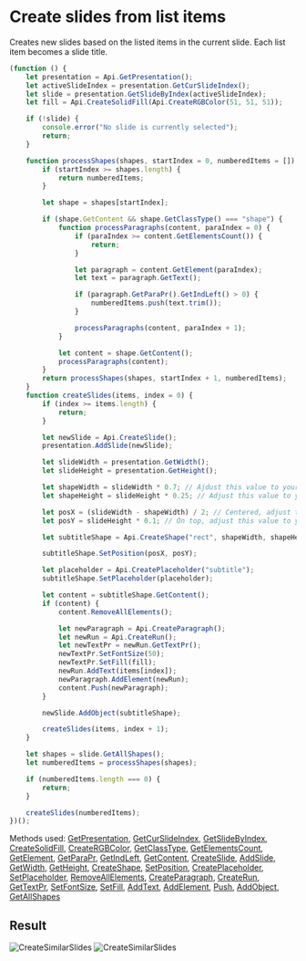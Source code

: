 # Create slides from list items

Creates new slides based on the listed items in the current slide. Each list item becomes a slide title.

```ts
(function () {
    let presentation = Api.GetPresentation();
    let activeSlideIndex = presentation.GetCurSlideIndex();
    let slide = presentation.GetSlideByIndex(activeSlideIndex);
    let fill = Api.CreateSolidFill(Api.CreateRGBColor(51, 51, 51));

    if (!slide) {
        console.error("No slide is currently selected");
        return;
    }

    function processShapes(shapes, startIndex = 0, numberedItems = []) {
        if (startIndex >= shapes.length) {
            return numberedItems;
        }

        let shape = shapes[startIndex];

        if (shape.GetContent && shape.GetClassType() === "shape") {
            function processParagraphs(content, paraIndex = 0) {
                if (paraIndex >= content.GetElementsCount()) {
                    return;
                }

                let paragraph = content.GetElement(paraIndex);
                let text = paragraph.GetText();

                if (paragraph.GetParaPr().GetIndLeft() > 0) {
                    numberedItems.push(text.trim());
                }

                processParagraphs(content, paraIndex + 1);
            }

            let content = shape.GetContent();
            processParagraphs(content);
        }
        return processShapes(shapes, startIndex + 1, numberedItems);
    }
    function createSlides(items, index = 0) {
        if (index >= items.length) {
            return;
        }

        let newSlide = Api.CreateSlide();
        presentation.AddSlide(newSlide);

        let slideWidth = presentation.GetWidth();
        let slideHeight = presentation.GetHeight();

        let shapeWidth = slideWidth * 0.7; // Ajdust this value to your liking
        let shapeHeight = slideHeight * 0.25; // Adjust this value to your liking

        let posX = (slideWidth - shapeWidth) / 2; // Centered, adjust this value to your liking
        let posY = slideHeight * 0.1; // On top, adjust this value to your liking

        let subtitleShape = Api.CreateShape("rect", shapeWidth, shapeHeight);

        subtitleShape.SetPosition(posX, posY);

        let placeholder = Api.CreatePlaceholder("subtitle");
        subtitleShape.SetPlaceholder(placeholder);

        let content = subtitleShape.GetContent();
        if (content) {
            content.RemoveAllElements();

            let newParagraph = Api.CreateParagraph();
            let newRun = Api.CreateRun();
            let newTextPr = newRun.GetTextPr();
            newTextPr.SetFontSize(50);
            newTextPr.SetFill(fill);
            newRun.AddText(items[index]);
            newParagraph.AddElement(newRun);
            content.Push(newParagraph);
        }

        newSlide.AddObject(subtitleShape);

        createSlides(items, index + 1);
    }

    let shapes = slide.GetAllShapes();
    let numberedItems = processShapes(shapes);

    if (numberedItems.length === 0) {
        return;
    }

    createSlides(numberedItems);
})();
```

Methods used: [GetPresentation](/docs/office-api/usage-api/presentation-api/Api/Methods/GetPresentation.md), [GetCurSlideIndex](/docs/office-api/usage-api/presentation-api/ApiPresentation/Methods/GetCurSlideIndex.md), [GetSlideByIndex](/docs/office-api/usage-api/presentation-api/ApiPresentation/Methods/GetSlideByIndex.md), [CreateSolidFill](/docs/office-api/usage-api/presentation-api/Api/Methods/CreateSolidFill.md), [CreateRGBColor](/docs/office-api/usage-api/presentation-api/Api/Methods/CreateRGBColor.md), [GetClassType](/docs/office-api/usage-api/presentation-api/ApiShape/Methods/GetClassType.md), [GetElementsCount](/docs/office-api/usage-api/presentation-api/ApiDocumentContent/Methods/GetElementsCount.md), [GetElement](/docs/office-api/usage-api/presentation-api/ApiDocumentContent/Methods/GetElement.md), [GetParaPr](/docs/office-api/usage-api/presentation-api/ApiParagraph/Methods/GetParaPr.md), [GetIndLeft](/docs/office-api/usage-api/presentation-api/ApiParaPr/Methods/GetIndLeft.md), [GetContent](/docs/office-api/usage-api/presentation-api/ApiShape/Methods/GetContent.md), [CreateSlide](/docs/office-api/usage-api/presentation-api/Api/Methods/CreateSlide.md), [AddSlide](/docs/office-api/usage-api/presentation-api/ApiPresentation/Methods/AddSlide.md), [GetWidth](/docs/office-api/usage-api/presentation-api/ApiDrawing/Methods/GetWidth.md), [GetHeight](/docs/office-api/usage-api/presentation-api/ApiDrawing/Methods/GetHeight.md), [CreateShape](/docs/office-api/usage-api/presentation-api/Api/Methods/CreateShape.md), [SetPosition](/docs/office-api/usage-api/presentation-api/ApiDrawing/Methods/SetPosition.md), [CreatePlaceholder](/docs/office-api/usage-api/presentation-api/Api/Methods/CreatePlaceholder.md), [SetPlaceholder](/docs/office-api/usage-api/presentation-api/ApiDrawing/Methods/SetPlaceholder.md), [RemoveAllElements](/docs/office-api/usage-api/presentation-api/ApiDocumentContent/Methods/RemoveAllElements.md), [CreateParagraph](/docs/office-api/usage-api/presentation-api/Api/Methods/CreateParagraph.md), [CreateRun](/docs/office-api/usage-api/presentation-api/Api/Methods/CreateRun.md), [GetTextPr](/docs/office-api/usage-api/presentation-api/ApiRun/Methods/GetTextPr.md), [SetFontSize](/docs/office-api/usage-api/presentation-api/ApiTextPr/Methods/SetFontSize.md), [SetFill](/docs/office-api/usage-api/presentation-api/ApiTextPr/Methods/SetFill.md), [AddText](/docs/office-api/usage-api/presentation-api/ApiRun/Methods/AddText.md), [AddElement](/docs/office-api/usage-api/presentation-api/ApiParagraph/Methods/AddElement.md), [Push](/docs/office-api/usage-api/presentation-api/ApiDocumentContent/Methods/Push.md), [AddObject](/docs/office-api/usage-api/presentation-api/ApiSlide/Methods/AddObject.md), [GetAllShapes](/docs/office-api/usage-api/presentation-api/ApiSlide/Methods/GetAllShapes.md)

## Result

![CreateSimilarSlides](/assets/images/plugins/create-similar-slides.png#gh-light-mode-only)
![CreateSimilarSlides](/assets/images/plugins/create-similar-slides.dark.png#gh-dark-mode-only)
